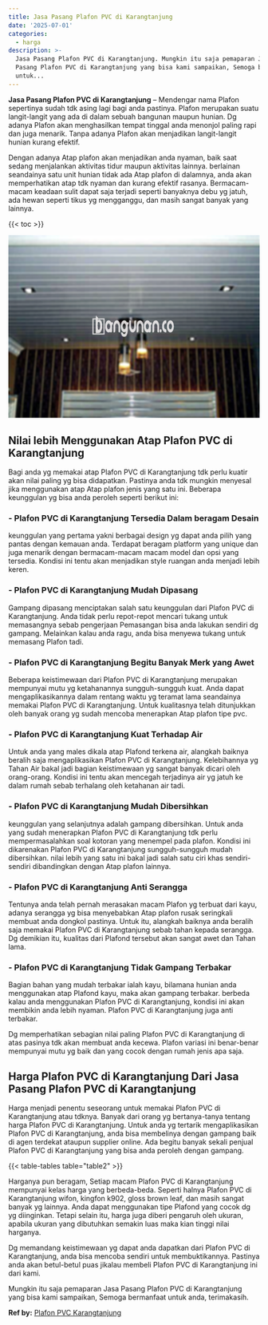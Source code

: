 ```yaml
---
title: Jasa Pasang Plafon PVC di Karangtanjung
date: '2025-07-01'
categories:
  - harga
description: >-
  Jasa Pasang Plafon PVC di Karangtanjung. Mungkin itu saja pemaparan Jasa
  Pasang Plafon PVC di Karangtanjung yang bisa kami sampaikan, Semoga bermanfaat
  untuk...
---
```


**Jasa Pasang Plafon PVC di Karangtanjung** – Mendengar nama Plafon sepertinya sudah tdk asing lagi bagi anda pastinya. Plafon merupakan suatu langit-langit yang ada di dalam sebuah bangunan maupun hunian. Dg adanya Plafon akan menghasilkan tempat tinggal anda menonjol paling rapi dan juga menarik. Tanpa adanya Plafon akan menjadikan langit-langit hunian kurang efektif.

Dengan adanya Atap plafon akan menjadikan anda nyaman, baik saat sedang menjalankan aktivitas tidur maupun aktivitas lainnya. berlainan seandainya satu unit hunian tidak ada Atap plafon di dalamnya, anda akan memperhatikan atap tdk nyaman dan kurang efektif rasanya. Bermacam-macam keadaan sulit dapat saja terjadi seperti banyaknya debu yg jatuh, ada hewan seperti tikus yg mengganggu, dan masih sangat banyak yang lainnya.

{{< toc >}}

![Jasa Pasang Plafon PVC di Karangtanjung](/images/flafond-pvc-murah15.png)

## Nilai lebih Menggunakan Atap Plafon PVC di Karangtanjung

Bagi anda yg memakai atap Plafon PVC di Karangtanjung tdk perlu kuatir akan nilai paling yg bisa didapatkan. Pastinya anda tdk mungkin menyesal jika menggunakan atap Atap plafon jenis yang satu ini. Beberapa keunggulan yg bisa anda peroleh seperti berikut ini:

### \- Plafon PVC di Karangtanjung Tersedia Dalam beragam Desain

keunggulan yang pertama yakni berbagai design yg dapat anda pilih yang pantas dengan kemauan anda. Terdapat beragam platform yang unique dan juga menarik dengan bermacam-macam macam model dan opsi yang tersedia. Kondisi ini tentu akan menjadikan style ruangan anda menjadi lebih keren.

### \- Plafon PVC di Karangtanjung Mudah Dipasang

Gampang dipasang menciptakan salah satu keunggulan dari Plafon PVC di Karangtanjung. Anda tidak perlu repot-repot mencari tukang untuk memasangnya sebab pengerjaan Pemasangan bisa anda lakukan sendiri dg gampang. Melainkan kalau anda ragu, anda bisa menyewa tukang untuk memasang Plafon tadi.

### \- Plafon PVC di Karangtanjung Begitu Banyak Merk yang Awet

Beberapa keistimewaan dari Plafon PVC di Karangtanjung merupakan mempunyai mutu yg ketahanannya sungguh-sungguh kuat. Anda dapat mengaplikasikannya dalam rentang waktu yg teramat lama seandainya memakai Plafon PVC di Karangtanjung. Untuk kualitasnya telah ditunjukkan oleh banyak orang yg sudah mencoba menerapkan Atap plafon tipe pvc.

### \- Plafon PVC di Karangtanjung Kuat Terhadap Air

Untuk anda yang males dikala atap Plafond terkena air, alangkah baiknya beralih saja mengaplikasikan Plafon PVC di Karangtanjung. Kelebihannya yg Tahan Air bakal jadi bagian keistimewaan yg sangat banyak dicari oleh orang-orang. Kondisi ini tentu akan mencegah terjadinya air yg jatuh ke dalam rumah sebab terhalang oleh ketahanan air tadi.

### \- Plafon PVC di Karangtanjung Mudah Dibersihkan

keunggulan yang selanjutnya adalah gampang dibersihkan. Untuk anda yang sudah menerapkan Plafon PVC di Karangtanjung tdk perlu mempermasalahkan soal kotoran yang menempel pada plafon. Kondisi ini dikarenakan Plafon PVC di Karangtanjung sungguh-sungguh mudah dibersihkan. nilai lebih yang satu ini bakal jadi salah satu ciri khas sendiri-sendiri dibandingkan dengan Atap plafon lainnya.

### \- Plafon PVC di Karangtanjung Anti Serangga

Tentunya anda telah pernah merasakan macam Plafon yg terbuat dari kayu, adanya serangga yg bisa menyebabkan Atap plafon rusak seringkali membuat anda dongkol pastinya. Untuk itu, alangkah baiknya anda beralih saja memakai Plafon PVC di Karangtanjung sebab tahan kepada serangga. Dg demikian itu, kualitas dari Plafond tersebut akan sangat awet dan Tahan lama.

### \- Plafon PVC di Karangtanjung Tidak Gampang Terbakar

Bagian bahan yang mudah terbakar ialah kayu, bilamana hunian anda menggunakan atap Plafond kayu, maka akan gampang terbakar. berbeda kalau anda menggunakan Plafon PVC di Karangtanjung, kondisi ini akan membikin anda lebih nyaman. Plafon PVC di Karangtanjung juga anti terbakar.

Dg memperhatikan sebagian nilai paling Plafon PVC di Karangtanjung di atas pasinya tdk akan membuat anda kecewa. Plafon variasi ini benar-benar mempunyai mutu yg baik dan yang cocok dengan rumah jenis apa saja.

## Harga Plafon PVC di Karangtanjung Dari Jasa Pasang Plafon PVC di Karangtanjung

Harga menjadi penentu seseorang untuk memakai Plafon PVC di Karangtanjung atau tdknya. Banyak dari orang yg bertanya-tanya tentang harga Plafon PVC di Karangtanjung. Untuk anda yg tertarik mengaplikasikan Plafon PVC di Karangtanjung, anda bisa membelinya dengan gampang baik di agen terdekat ataupun supplier online. Ada begitu banyak sekali penjual Plafon PVC di Karangtanjung yang bisa anda peroleh dengan gampang.

{{< table-tables table="table2" >}}

Harganya pun beragam, Setiap macam Plafon PVC di Karangtanjung mempunyai kelas harga yang berbeda-beda. Seperti halnya Plafon PVC di Karangtanjung wifon, kingfon k902, gloss brown leaf, dan masih sangat banyak yg lainnya. Anda dapat menggunakan tipe Plafond yang cocok dg yg diinginkan. Tetapi selain itu, harga juga diberi pengaruh oleh ukuran, apabila ukuran yang dibutuhkan semakin luas maka kian tinggi nilai harganya.

Dg memandang keistimewaan yg dapat anda dapatkan dari Plafon PVC di Karangtanjung, anda bisa mencoba sendiri untuk membuktikannya. Pastinya anda akan betul-betul puas jikalau membeli Plafon PVC di Karangtanjung ini dari kami.

Mungkin itu saja pemaparan Jasa Pasang Plafon PVC di Karangtanjung yang bisa kami sampaikan, Semoga bermanfaat untuk anda, terimakasih.

**Ref by:** [Plafon PVC Karangtanjung](https://id.wikipedia.org/wiki/Plafon)

